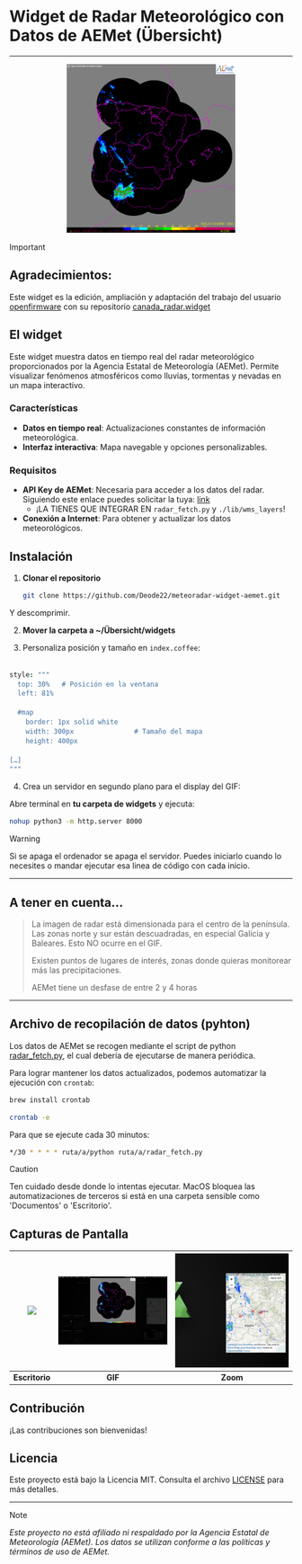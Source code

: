 # Widget de Radar Meteorológico con Datos de AEMet (Übersicht)

---

<div align="center">
  <img src="https://raw.githubusercontent.com/Deode22/meteoradar-widget-aemet/main/radar_animacion.gif" alt="Radar Animación" width="300">
</div>

>[!IMPORTANT]
>## Agradecimientos:
>Este widget es la edición, ampliación y adaptación del trabajo del usuario [openfirmware](https://github.com/openfirmware) con su repositorio [canada_radar.widget](https://github.com/openfirmware/canada_radar.widget)

## El widget

Este widget muestra datos en tiempo real del radar meteorológico proporcionados por la Agencia Estatal de Meteorología (AEMet). Permite visualizar fenómenos atmosféricos como lluvias, tormentas y nevadas en un mapa interactivo.

### Características

- **Datos en tiempo real**: Actualizaciones constantes de información meteorológica.
- **Interfaz interactiva**: Mapa navegable y opciones personalizables.

### Requisitos

- **API Key de AEMet**: Necesaria para acceder a los datos del radar. Siguiendo este enlace puedes solicitar la tuya: [link](https://opendata.aemet.es/centrodedescargas/altaUsuario?)
    - ¡LA TIENES QUE INTEGRAR EN `radar_fetch.py` y `./lib/wms_layers`!
- **Conexión a Internet**: Para obtener y actualizar los datos meteorológicos.

## Instalación

1. **Clonar el repositorio**

   ```bash
   git clone https://github.com/Deode22/meteoradar-widget-aemet.git
   ```
Y descomprimir.

2. **Mover la carpeta a ~/Übersicht/widgets**

3. Personaliza posición y tamaño en `index.coffee`:

```coffee

style: """
  top: 30%   # Posición en la ventana
  left: 81%

  #map
    border: 1px solid white
    width: 300px               # Tamaño del mapa
    height: 400px

[…]
"""
```
4. Crea un servidor en segundo plano para el display del GIF:

Abre terminal en **tu carpeta de widgets** y ejecuta:

```bash
nohup python3 -m http.server 8000
```

>[!WARNING]
> Si se apaga el ordenador se apaga el servidor. Puedes iniciarlo cuando lo necesites o mandar ejecutar esa linea de código con cada inicio.

---

## A tener en cuenta...

> La imagen de radar está dimensionada para el centro de la península. Las zonas norte y sur están descuadradas, en especial Galicia y Baleares.
> Esto NO ocurre en el GIF.
> 
> Existen puntos de lugares de interés, zonas donde quieras monitorear más las precipitaciones.
>
> AEMet tiene un desfase de entre 2 y 4 horas

---

## Archivo de recopilación de datos (pyhton)

Los datos de AEMet se recogen mediante el script de python [radar_fetch.py](https://github.com/Deode22/meteoradar-widget-aemet/blob/main/radar_fetch.py), el cual debería de ejecutarse de manera periódica. 

Para lograr mantener los datos actualizados, podemos automatizar la ejecución con `crontab`: 

```bash
brew install crontab
```

```bash
crontab -e
```

Para que se ejecute cada 30 minutos: 

```bash
*/30 * * * * ruta/a/python ruta/a/radar_fetch.py
```

> [!CAUTION]
> Ten cuidado desde donde lo intentas ejecutar. MacOS bloquea las automatizaciones de terceros si está en una carpeta sensible como 'Documentos' o 'Escritorio'. 


## Capturas de Pantalla


| <img src="https://github.com/Deode22/meteoradar-widget-aemet/raw/main/capturaspantalla/Captura%20de%20pantalla%202024-10-11%20a%20las%2016.14.33%20(2).png" width="320"> | <img src="https://github.com/Deode22/meteoradar-widget-aemet/raw/main/capturaspantalla/Captura%20de%20pantalla%202024-10-11%20a%20las%2016.14.58%20(2).png" width="320"> | <img src="https://github.com/Deode22/meteoradar-widget-aemet/raw/main/capturaspantalla/Captura%20de%20pantalla%202024-10-11%20a%20las%2016.15.23.png" width="320"> |
|:---------------------------------------------------------------------------------------------------------:|:---------------------------------------------------------------------------------------------------------:|:---------------------------------------------------------------------------------------------------------:|
| **Escritorio**                                                                                             | **GIF**                                                                                             | **Zoom**                                                                                             |



## Contribución

¡Las contribuciones son bienvenidas!

## Licencia

Este proyecto está bajo la Licencia MIT. Consulta el archivo [LICENSE](LICENSE) para más detalles.

---

>[!NOTE]
>*Este proyecto no está afiliado ni respaldado por la Agencia Estatal de Meteorología (AEMet). Los datos se utilizan conforme a las políticas y términos de uso de AEMet.*
